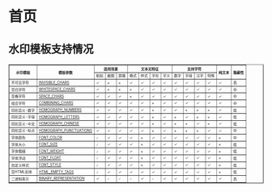 # 首页

## 水印模板支持情况

<table border="1" style="font-size:50%">
  <tr>
    <th rowspan="2" style="text-align:center">水印模板</th>
    <th rowspan="2" style="text-align:center">模板参数</th>
    <th colspan="3" style="text-align:center">适用场景</th>
    <th colspan="4" style="text-align:center">文本无特征</th>
    <th colspan="4" style="text-align:center">支持字符</th>
    <th rowspan="2" style="text-align:center">纯文本</th>
    <th rowspan="2" style="text-align:center">隐蔽性</th>
  </tr>
  <tr>
    <td>粘贴</td>
    <td>截图</td>
    <td>屏摄</td>
    <td>格式</td>
    <td>样式</td>
    <td>字形</td>
    <td>字义</td>
    <td>数字</td>
    <td>字母</td>
    <td>汉字</td>
    <td>特殊</td>
  </tr>
  <tr>
    <td>不可见字符</td>
    <td><a href="/templates/#invisible_chars">INVISIBLE_CHARS</a></td>
    <td>✓</td>
    <td>×</td>
    <td>×</td>
    <td>✓</td>
    <td>✓</td>
    <td>✓</td>
    <td>✓</td>
    <td>✓</td>
    <td>✓</td>
    <td>✓</td>
    <td>✓</td>
    <td>✓</td>
    <td>高</td>
  </tr>
  <tr>
    <td>空白字符</td>
    <td><a href="/templates/#whitespace_chars">WHITESPACE_CHARS</a></td>
    <td>✓</td>
    <td>×</td>
    <td>×</td>
    <td>×</td>
    <td>✓</td>
    <td>✓</td>
    <td>✓</td>
    <td>✓</td>
    <td>✓</td>
    <td>✓</td>
    <td>✓</td>
    <td>✓</td>
    <td>中</td>
  </tr>
  <tr>
    <td>空格字符</td>
    <td><a href="/templates/#space_chars">SPACE_CHARS</a></td>
    <td>✓</td>
    <td>✓</td>
    <td>✓</td>
    <td>×</td>
    <td>✓</td>
    <td>✓</td>
    <td>✓</td>
    <td>✓</td>
    <td>✓</td>
    <td>✓</td>
    <td>✓</td>
    <td>✓</td>
    <td>中</td>
  </tr>
  <tr>
    <td>组合字符</td>
    <td><a href="/templates/#combining_chars">COMBINING_CHARS</a></td>
    <td>✓</td>
    <td>✓</td>
    <td>✓</td>
    <td>✓</td>
    <td>✓</td>
    <td>×</td>
    <td>✓</td>
    <td>✓</td>
    <td>✓</td>
    <td>✓</td>
    <td>✓</td>
    <td>✓</td>
    <td>中</td>
  </tr>
  <tr>
    <td>同形异义-数字</td>
    <td><a href="/templates/#homograph_numbers">HOMOGRAPH_NUMBERS</a></td>
    <td>✓</td>
    <td>✓</td>
    <td>✓</td>
    <td>✓</td>
    <td>✓</td>
    <td>×</td>
    <td>✓</td>
    <td>✓</td>
    <td>×</td>
    <td>×</td>
    <td>×</td>
    <td>✓</td>
    <td>低</td>
  </tr>
  <tr>
    <td>同形异义-字母</td>
    <td><a href="/templates/#homograph_letters">HOMOGRAPH_LETTERS</a></td>
    <td>✓</td>
    <td>✓</td>
    <td>✓</td>
    <td>✓</td>
    <td>✓</td>
    <td>×</td>
    <td>✓</td>
    <td>×</td>
    <td>✓</td>
    <td>×</td>
    <td>×</td>
    <td>✓</td>
    <td>低</td>
  </tr>
  <tr>
    <td>同形异义-中文</td>
    <td><a href="/templates/#homograph_chinese">HOMOGRAPH_CHINESE</a></td>
    <td>✓</td>
    <td>✓</td>
    <td>✓</td>
    <td>✓</td>
    <td>✓</td>
    <td>×</td>
    <td>✓</td>
    <td>×</td>
    <td>×</td>
    <td>✓</td>
    <td>×</td>
    <td>✓</td>
    <td>低</td>
  </tr>
  <tr>
    <td>同形异义-标点</td>
    <td><a href="/templates/#homograph_punctuations">HOMOGRAPH_PUNCTUATIONS</a></td>
    <td>✓</td>
    <td>✓</td>
    <td>✓</td>
    <td>✓</td>
    <td>✓</td>
    <td>×</td>
    <td>✓</td>
    <td>×</td>
    <td>×</td>
    <td>×</td>
    <td>✓</td>
    <td>✓</td>
    <td>中</td>
  </tr>
  <tr>
    <td>字体颜色</td>
    <td><a href="/templates/#font_color">FONT_COLOR</a></td>
    <td>⍻</td>
    <td>✓</td>
    <td>✓</td>
    <td>✓</td>
    <td>×</td>
    <td>✓</td>
    <td>✓</td>
    <td>✓</td>
    <td>✓</td>
    <td>✓</td>
    <td>✓</td>
    <td>×</td>
    <td>中</td>
  </tr>
  <tr>
    <td>字体大小</td>
    <td><a href="/templates/#font_size">FONT_SIZE</a></td>
    <td>⍻</td>
    <td>✓</td>
    <td>✓</td>
    <td>✓</td>
    <td>×</td>
    <td>✓</td>
    <td>✓</td>
    <td>✓</td>
    <td>✓</td>
    <td>✓</td>
    <td>✓</td>
    <td>×</td>
    <td>低</td>
  </tr>
  <tr>
    <td>字体粗细</td>
    <td><a href="/templates/#font_weight">FONT_WEIGHT</a></td>
    <td>⍻</td>
    <td>✓</td>
    <td>✓</td>
    <td>✓</td>
    <td>×</td>
    <td>✓</td>
    <td>✓</td>
    <td>✓</td>
    <td>✓</td>
    <td>✓</td>
    <td>✓</td>
    <td>×</td>
    <td>低</td>
  </tr>
  <tr>
    <td>字体浮动</td>
    <td><a href="/templates/#font_float">FONT_FLOAT</a></td>
    <td>⍻</td>
    <td>✓</td>
    <td>✓</td>
    <td>✓</td>
    <td>×</td>
    <td>✓</td>
    <td>✓</td>
    <td>✓</td>
    <td>✓</td>
    <td>✓</td>
    <td>✓</td>
    <td>×</td>
    <td>低</td>
  </tr>
  <tr>
    <td>自定义样式</td>
    <td><a href="/templates/#font_style">FONT_STYLE</a></td>
    <td>⍻</td>
    <td>✓</td>
    <td>✓</td>
    <td>✓</td>
    <td>×</td>
    <td>✓</td>
    <td>✓</td>
    <td>✓</td>
    <td>✓</td>
    <td>✓</td>
    <td>✓</td>
    <td>×</td>
    <td>低</td>
  </tr>
  <tr>
    <td>空HTML实体</td>
    <td><a href="/templates/#html_empty_tags">HTML_EMPTY_TAGS</a></td>
    <td>⍻</td>
    <td>✓</td>
    <td>✓</td>
    <td>✓</td>
    <td>✓</td>
    <td>✓</td>
    <td>✓</td>
    <td>✓</td>
    <td>✓</td>
    <td>✓</td>
    <td>✓</td>
    <td>×</td>
    <td>低</td>
  </tr>
  <tr>
    <td>二进制表示</td>
    <td><a href="/templates/#binary_representation">BINARY_REPRESENTATION</a></td>
    <td>✓</td>
    <td>⍻</td>
    <td>⍻</td>
    <td>⍻</td>
    <td>✓</td>
    <td>⍻</td>
    <td>✓</td>
    <td>✓</td>
    <td>✓</td>
    <td>✓</td>
    <td>✓</td>
    <td>✓</td>
    <td>高</td>
  </tr>
  <!--
  <tr>
    <td>同义替换-汉字</td>
    <td>synonym-chinese</td>
    <td>✓</td>
    <td>✓</td>
    <td>✓</td>
    <td>✓</td>
    <td>✓</td>
    <td>✓</td>
    <td>×</td>
    <td>×</td>
    <td>×</td>
    <td>✓</td>
    <td>×</td>
    <td>✓</td>
    <td>高</td>
  </tr>
  <tr>
    <td>同义替换-数字</td>
    <td>synonym-numbers</td>
    <td>✓</td>
    <td>✓</td>
    <td>✓</td>
    <td>✓</td>
    <td>✓</td>
    <td>✓</td>
    <td>×</td>
    <td>✓</td>
    <td>×</td>
    <td>×</td>
    <td>×</td>
    <td>✓</td>
    <td>中</td>
  </tr>
  <tr>
    <td>同义替换-单词</td>
    <td>synonym-words</td>
    <td>✓</td>
    <td>✓</td>
    <td>✓</td>
    <td>✓</td>
    <td>✓</td>
    <td>✓</td>
    <td>×</td>
    <td>×</td>
    <td>✓</td>
    <td>×</td>
    <td>×</td>
    <td>✓</td>
    <td>高</td>
  </tr>
  <tr>
    <td>错别字-汉字</td>
    <td>wrong-chinese</td>
    <td></td>
    <td></td>
    <td></td>
    <td></td>
    <td></td>
    <td></td>
    <td></td>
    <td></td>
    <td></td>
    <td></td>
    <td></td>
    <td></td>
    <td></td>
  </tr>
  <tr>
    <td>错别字-单词</td>
    <td>wrong-words</td>
    <td></td>
    <td></td>
    <td></td>
    <td></td>
    <td></td>
    <td></td>
    <td></td>
    <td></td>
    <td></td>
    <td></td>
    <td></td>
    <td></td>
    <td></td>
  </tr>-->
</table>
